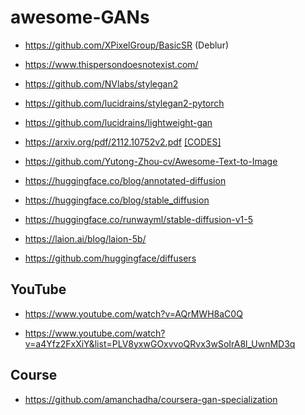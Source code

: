 # awesome-GANs

- https://github.com/XPixelGroup/BasicSR (Deblur)

- https://www.thispersondoesnotexist.com/

- https://github.com/NVlabs/stylegan2

- https://github.com/lucidrains/stylegan2-pytorch

- https://github.com/lucidrains/lightweight-gan

- https://arxiv.org/pdf/2112.10752v2.pdf [[CODES]](https://github.com/CompVis/latent-diffusion)

- https://github.com/Yutong-Zhou-cv/Awesome-Text-to-Image

- https://huggingface.co/blog/annotated-diffusion

- https://huggingface.co/blog/stable_diffusion

- https://huggingface.co/runwayml/stable-diffusion-v1-5

- https://laion.ai/blog/laion-5b/

- https://github.com/huggingface/diffusers

## YouTube

- https://www.youtube.com/watch?v=AQrMWH8aC0Q

- https://www.youtube.com/watch?v=a4Yfz2FxXiY&list=PLV8yxwGOxvvoQRvx3wSoIrA8l_UwnMD3q

## Course

- https://github.com/amanchadha/coursera-gan-specialization
